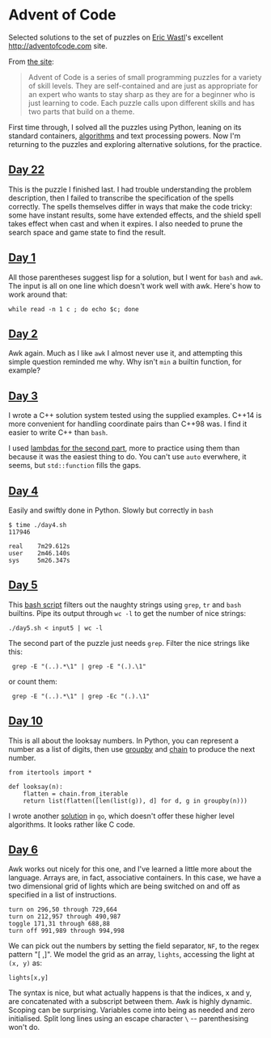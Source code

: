 # Advent of Code

Selected solutions to the set of puzzles on [Eric Wastl](http://was.tl)'s
excellent <http://adventofcode.com> site.

From [the site](http://adventofcode.com/about):

> Advent of Code is a series of small programming puzzles for a
variety of skill levels. They are self-contained and are just as
appropriate for an expert who wants to stay sharp as they are for a
beginner who is just learning to code. Each puzzle calls upon
different skills and has two parts that build on a theme.

First time through, I solved all the puzzles using Python, leaning on
its standard containers, [algorithms][itertools] and text processing
powers. Now I'm returning to the puzzles and exploring alternative
solutions, for the practice.

## [Day 22][22]

This is the puzzle I finished last. I had trouble understanding the
problem description, then I failed to transcribe the specification of
the spells correctly. The spells themselves differ in ways that make
the code tricky: some have instant results, some have extended
effects, and the shield spell takes effect when cast and when it
expires. I also needed to prune the search space and game state to 
find the result.


## [Day 1][1]

All those parentheses suggest lisp for a solution, but I went for
`bash` and `awk`. The input is all on one line which doesn't work well
with awk. Here's how to work around that:

    while read -n 1 c ; do echo $c; done

## [Day 2][2]

Awk again. Much as I like `awk` I almost never use it, and attempting
this simple question reminded me why. Why isn't `min` a builtin
function, for example?

## [Day 3][3]

I wrote a C++ solution system tested using the supplied
examples. C++14 is more convenient for handling coordinate pairs
than C++98 was. I find it easier to write C++ than `bash`.

I used [lambdas for the second part](./day3b.cpp), more to
practice using them than because it was the easiest thing to do. You
can't use `auto` everwhere, it seems, but `std::function` fills the
gaps.

## [Day 4][4]

Easily and swiftly done in Python. Slowly but correctly in `bash`

    $ time ./day4.sh 
    117946
    
    real	7m29.612s
    user	2m46.140s
    sys 	5m26.347s

## [Day 5][5]

This [bash script](./day5.sh) filters out the naughty strings using
`grep`, `tr` and `bash` builtins. Pipe its output through `wc -l` to
get the number of nice strings:

    ./day5.sh < input5 | wc -l

The second part of the puzzle just needs `grep`. Filter the nice
strings like this:

     grep -E "(..).*\1" | grep -E "(.).\1"

or count them:

     grep -E "(..).*\1" | grep -Ec "(.).\1"

## [Day 10][10]

This is all about the looksay numbers. In Python, you can represent a
number as a list of digits, then use [groupby][] and [chain][] to produce the
next number.

    from itertools import *
    
    def looksay(n):
        flatten = chain.from_iterable
        return list(flatten([len(list(g)), d] for d, g in groupby(n)))

I wrote another [solution](./day10.go) in `go`, which doesn't offer
these higher level algorithms. It looks rather like C code.

## [Day 6][6]

Awk works out nicely for this one, and I've learned a little more about the language. Arrays are, in fact, associative containers. In this case, we have a two dimensional grid of lights which are being switched on and off as specified in a list of instructions.

    turn on 296,50 through 729,664
    turn on 212,957 through 490,987
    toggle 171,31 through 688,88
    turn off 991,989 through 994,998

We can pick out the numbers by setting the field separator, `NF`, to the regex pattern "[ ,]". We model the grid as an array, `lights`, accessing the light at `(x, y)` as:

    lights[x,y]

The syntax is nice, but what actually happens is that the indices, x and y, are concatenated with a subscript between them. Awk is highly dynamic. Scoping can be surprising. Variables come into being as needed and zero initialised. Split long lines using an escape character `\` -- parenthesising won't do.

[1]: http://adventofcode.com/day/1
[2]: http://adventofcode.com/day/2
[3]: http://adventofcode.com/day/3
[4]: http://adventofcode.com/day/4
[5]: http://adventofcode.com/day/5
[6]: http://adventofcode.com/day/6
[7]: http://adventofcode.com/day/7
[8]: http://adventofcode.com/day/8
[9]: http://adventofcode.com/day/9
[10]: http://adventofcode.com/day/10
[11]: http://adventofcode.com/day/11
[12]: http://adventofcode.com/day/12
[13]: http://adventofcode.com/day/13
[14]: http://adventofcode.com/day/14
[15]: http://adventofcode.com/day/15
[16]: http://adventofcode.com/day/16
[17]: http://adventofcode.com/day/17
[18]: http://adventofcode.com/day/18
[19]: http://adventofcode.com/day/19
[20]: http://adventofcode.com/day/20
[21]: http://adventofcode.com/day/21
[22]: http://adventofcode.com/day/22
[23]: http://adventofcode.com/day/23
[24]: http://adventofcode.com/day/24
[25]: http://adventofcode.com/day/25

[itertools]: https://docs.python.org/3/library/itertools.html
[groupby]: https://docs.python.org/3/library/itertools.html#itertools.groupby
[chain]: https://docs.python.org/3/library/itertools.html#itertools.chain.from_iterable
